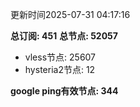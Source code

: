 更新时间2025-07-31 04:17:16

**总订阅: 451**
**总节点: 52057**
- vless节点: 25607
- hysteria2节点: 12

**google ping有效节点: 344**
